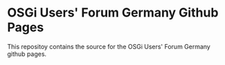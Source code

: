 # OSGi Users' Forum Germany Github Pages

This repositoy contains the source for the OSGi Users' Forum Germany github pages.